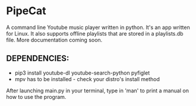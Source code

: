 # PipeCat
A command line Youtube music player written in python. It's an app written for Linux. It also supports offline playlists that are stored in a playlists.db file. More documentation coming soon.

<h2>
DEPENDENCIES:
</h2>
<ul>
  <li>pip3 install youtube-dl youtube-search-python pyfiglet</li>
  <li>mpv has to be installed - check your distro's install method</li>
</ul>

After launching main.py in your terminal, type in 'man' to print a manual on how to use the program.
